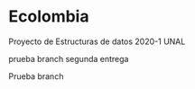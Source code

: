 # Ecolombia
Proyecto de Estructuras de datos 2020-1 UNAL 

prueba branch  segunda entrega

Prueba branch